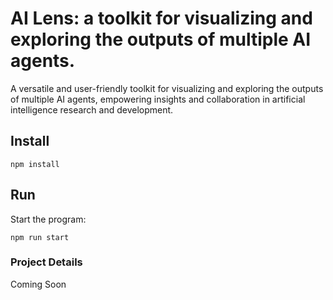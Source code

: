 # AI Lens: a toolkit for visualizing and exploring the outputs of multiple AI agents.

A versatile and user-friendly toolkit for visualizing and exploring the outputs of multiple AI agents, empowering insights and collaboration in artificial intelligence research and development.

## Install

```
npm install
```

## Run

Start the program:

```
npm run start
```

### Project Details

Coming Soon
